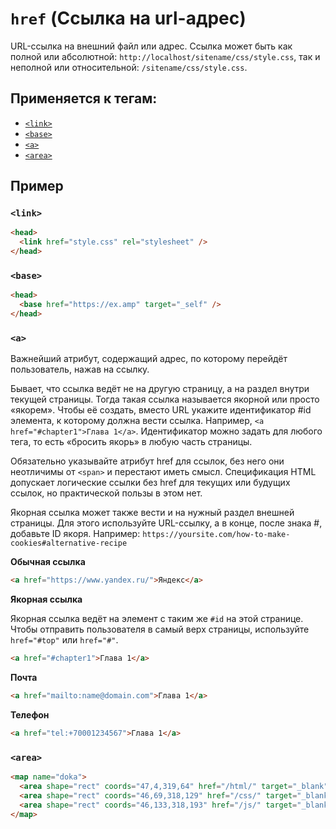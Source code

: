 # `href` (Ссылка на url-адрес)

URL-ссылка на внешний файл или адрес. Ссылка может быть как полной или абсолютной: `http://localhost/sitename/css/style.css`, так и неполной или относительной: `/sitename/css/style.css`.

## Применяется к тегам:

- [`<link>`](<../TAGS HEAD/link (ВНЕШНИЙ ФАЙЛ).md>)
- [`<base>`](<../TAGS HEAD/base (ОСНОВНОЙ URL-АДРЕС).md>)
- [`<a>`](<../TAGS INLINE/a (ССЫЛКА).md>)
- [`<area>`](<../TAGS MEDIA/area (ССЫЛКИ НА ОБЛАСТИ КАРТИНКИ).md>)

## Пример

### `<link>`

```html
<head>
  <link href="style.css" rel="stylesheet" />
</head>
```

### `<base>`

```html
<head>
  <base href="https://ex.amp" target="_self" />
</head>
```

### `<a>`

Важнейший атрибут, содержащий адрес, по которому перейдёт пользователь, нажав на ссылку.

Бывает, что ссылка ведёт не на другую страницу, а на раздел внутри текущей страницы. Тогда такая ссылка называется якорной или просто «якорем». Чтобы её создать, вместо URL укажите идентификатор #id элемента, к которому должна вести ссылка. Например, `<a href="#chapter1">Глава 1</a>`. Идентификатор можно задать для любого тега, то есть «бросить якорь» в любую часть страницы.

Обязательно указывайте атрибут href для ссылок, без него они неотличимы от `<span>` и перестают иметь смысл. Спецификация HTML допускает логические ссылки без href для текущих или будущих ссылок, но практической пользы в этом нет.

Якорная ссылка может также вести и на нужный раздел внешней страницы. Для этого используйте URL-ссылку, а в конце, после знака #, добавьте ID якоря. Например: `https://yoursite.com/how-to-make-cookies#alternative-recipe`

**Обычная ссылка**

```html
<a href="https://www.yandex.ru/">Яндекс</a>
```

**Якорная ссылка**

Якорная ссылка ведёт на элемент с таким же `#id` на этой странице. Чтобы отправить пользователя в самый верх страницы, используйте `href="#top"` или `href="#"`.

```html
<a href="#chapter1">Глава 1</a>
```

**Почта**

```html
<a href="mailto:name@domain.com">Глава 1</a>
```

**Телефон**

```html
<a href="tel:+70001234567">Глава 1</a>
```

### `<area>`

```html
<map name="doka">
  <area shape="rect" coords="47,4,319,64" href="/html/" target="_blank" alt="HTML" />
  <area shape="rect" coords="46,69,318,129" href="/css/" target="_blank" alt="CSS" />
  <area shape="rect" coords="46,133,318,193" href="/js/" target="_blank" alt="JS" />
</map>
```

